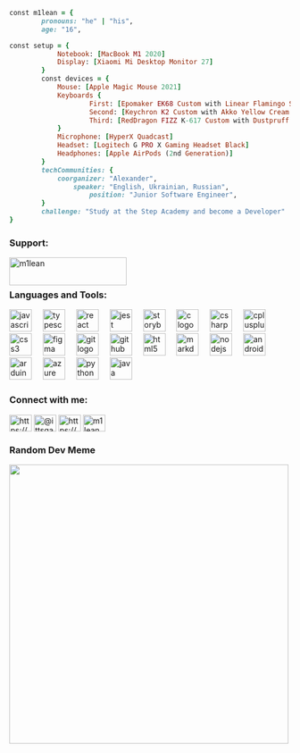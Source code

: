 ```ruby
const m1lean = {
        pronouns: "he" | "his",
        age: "16",

const setup = {
            Notebook: [MacBook M1 2020]
            Display: [Xiaomi Mi Desktop Monitor 27]
        }
        const devices = {
            Mouse: [Apple Magic Mouse 2021]
            Keyboards {
                    First: [Epomaker EK68 Custom with Linear Flamingo Switches]
                    Second: [Keychron K2 Custom with Akko Yellow Cream Switches]
                    Third: [RedDragon FIZZ K-617 Custom with Dustpruff Blue Switches]
            }
            Microphone: [HyperX Quadcast]
            Headset: [Logitech G PRO X Gaming Headset Black]
            Headphones: [Apple AirPods (2nd Generation)]
        }
        techCommunities: {
            coorganizer: "Alexander",
                speaker: "English, Ukrainian, Russian",
                    position: "Junior Software Engineer",
        }
        challenge: "Study at the Step Academy and become a Developer"
}
```
<h3 align="left">Support:</h3>
<p><a href="https://www.buymeacoffee.com/m1lean"> <img align="left" src="https://cdn.buymeacoffee.com/buttons/v2/default-yellow.png" height="50" width="210" alt="m1lean" /></a></p><br><br>

<h3 align="left">Languages and Tools:</h3>
<div align="left">
  <img src="https://cdn.jsdelivr.net/gh/devicons/devicon/icons/javascript/javascript-original.svg" height="40" alt="javascript logo"  />
  <img width="12" />
  <img src="https://cdn.jsdelivr.net/gh/devicons/devicon/icons/typescript/typescript-original.svg" height="40" alt="typescript logo"  />
  <img width="12" />
  <img src="https://cdn.jsdelivr.net/gh/devicons/devicon/icons/react/react-original.svg" height="40" alt="react logo"  />
  <img width="12" />
  <img src="https://cdn.jsdelivr.net/gh/devicons/devicon/icons/jest/jest-plain.svg" height="40" alt="jest logo"  />
  <img width="12" />
  <img src="https://cdn.jsdelivr.net/gh/devicons/devicon/icons/storybook/storybook-original.svg" height="40" alt="storybook logo"  />
  <img width="12" />
  <img src="https://cdn.jsdelivr.net/gh/devicons/devicon/icons/c/c-original.svg" height="40" alt="c logo"  />
  <img width="12" />
  <img src="https://cdn.jsdelivr.net/gh/devicons/devicon/icons/csharp/csharp-original.svg" height="40" alt="csharp logo"  />
  <img width="12" />
  <img src="https://cdn.jsdelivr.net/gh/devicons/devicon/icons/cplusplus/cplusplus-original.svg" height="40" alt="cplusplus logo"  />
  <img width="12" />
  <img src="https://cdn.jsdelivr.net/gh/devicons/devicon/icons/css3/css3-original.svg" height="40" alt="css3 logo"  />
  <img width="12" />
  <img src="https://cdn.jsdelivr.net/gh/devicons/devicon/icons/figma/figma-original.svg" height="40" alt="figma logo"  />
  <img width="12" />
  <img src="https://cdn.jsdelivr.net/gh/devicons/devicon/icons/git/git-original.svg" height="40" alt="git logo"  />
  <img width="12" />
  <img src="https://cdn.jsdelivr.net/gh/devicons/devicon/icons/github/github-original.svg" height="40" alt="github logo"  />
  <img width="12" />
  <img src="https://cdn.jsdelivr.net/gh/devicons/devicon/icons/html5/html5-original.svg" height="40" alt="html5 logo"  />
  <img width="12" />
  <img src="https://cdn.jsdelivr.net/gh/devicons/devicon/icons/markdown/markdown-original.svg" height="40" alt="markdown logo"  />
  <img width="12" />
  <img src="https://cdn.jsdelivr.net/gh/devicons/devicon/icons/nodejs/nodejs-original.svg" height="40" alt="nodejs logo"  />
  <img width="12" />
  <img src="https://cdn.jsdelivr.net/gh/devicons/devicon/icons/android/android-original.svg" height="40" alt="android logo"  />
  <img width="12" />
  <img src="https://cdn.jsdelivr.net/gh/devicons/devicon/icons/arduino/arduino-original.svg" height="40" alt="arduino logo"  />
  <img width="12" />
  <img src="https://cdn.jsdelivr.net/gh/devicons/devicon/icons/azure/azure-original.svg" height="40" alt="azure logo"  />
  <img width="12" />
  <img src="https://cdn.jsdelivr.net/gh/devicons/devicon/icons/python/python-original.svg" height="40" alt="python logo"  />
  <img width="12" />
  <img src="https://cdn.jsdelivr.net/gh/devicons/devicon/icons/java/java-original.svg" height="40" alt="java logo"  />
</div>

###


<h3 align="left">Connect with me:</h3>
<p align="left">
<a href="https://dev.to/https://dev.to/m1lean" target="blank"><img align="center" src="https://raw.githubusercontent.com/rahuldkjain/github-profile-readme-generator/master/src/images/icons/Social/devto.svg" alt="https://dev.to/m1lean" height="30" width="40" /></a>
<a href="https://twitter.com/@ittsganok" target="blank"><img align="center" src="https://raw.githubusercontent.com/rahuldkjain/github-profile-readme-generator/master/src/images/icons/Social/twitter.svg" alt="@ittsganok" height="30" width="40" /></a>
<a href="https://linkedin.com/in/https://www.linkedin.com/in/alexander-tsganok-03b830296/" target="blank"><img align="center" src="https://raw.githubusercontent.com/rahuldkjain/github-profile-readme-generator/master/src/images/icons/Social/linked-in-alt.svg" alt="https://www.linkedin.com/in/alexander-tsganok-03b830296/" height="30" width="40" /></a>
<a href="https://instagram.com/m1lean_" target="blank"><img align="center" src="https://raw.githubusercontent.com/rahuldkjain/github-profile-readme-generator/master/src/images/icons/Social/instagram.svg" alt="m1lean_" height="30" width="40" /></a>
</p>

### Random Dev Meme
<img src='https://randommeme-five.vercel.app/' style="height: 500px;"/>
